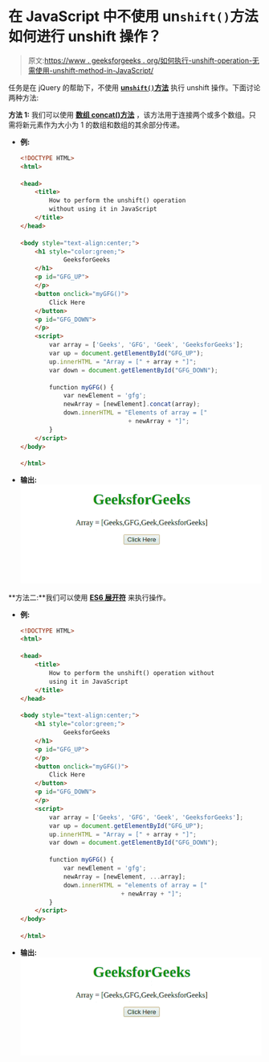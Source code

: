 # 在 JavaScript 中不使用 un`shift()`方法如何进行 unshift 操作？

> 原文:[https://www . geeksforgeeks . org/如何执行-unshift-operation-无需使用-unshift-method-in-JavaScript/](https://www.geeksforgeeks.org/how-to-perform-unshift-operation-without-using-unshift-method-in-javascript/)

任务是在 jQuery 的帮助下，不使用 [**un`shift()`方法**](https://www.geeksforgeeks.org/javascript-array-prototype-unshift-function/) 执行 unshift 操作。下面讨论两种方法:

**方法 1:** 我们可以使用 [**数组 concat()方法**](https://www.geeksforgeeks.org/javascript-array-prototype-concat-function/) ，该方法用于连接两个或多个数组。只需将新元素作为大小为 1 的数组和数组的其余部分传递。

*   **例:**

    ```html
    <!DOCTYPE HTML>
    <html>

    <head>
        <title>
            How to perform the unshift() operation 
            without using it in JavaScript
        </title>
    </head>

    <body style="text-align:center;">
        <h1 style="color:green;"> 
                GeeksforGeeks 
        </h1>
        <p id="GFG_UP">
        </p>
        <button onclick="myGFG()">
            Click Here
        </button>
        <p id="GFG_DOWN">
        </p>
        <script>
            var array = ['Geeks', 'GFG', 'Geek', 'GeeksforGeeks'];
            var up = document.getElementById("GFG_UP");
            up.innerHTML = "Array = [" + array + "]";
            var down = document.getElementById("GFG_DOWN");

            function myGFG() {
                var newElement = 'gfg';
                newArray = [newElement].concat(array);
                down.innerHTML = "Elements of array = ["
                                  + newArray + "]";
            }
        </script>
    </body>

    </html>
    ```

*   **输出:** ![](img/e90148dec9e173ff2a54faebb9b96396.png)

**方法二:**我们可以使用 [**ES6 展开符**](https://www.geeksforgeeks.org/javascript-spread-operator/) 来执行操作。

*   **例:**

    ```html
    <!DOCTYPE HTML>
    <html>

    <head>
        <title>
            How to perform the unshift() operation without 
            using it in JavaScript
        </title>
    </head>

    <body style="text-align:center;">
        <h1 style="color:green;"> 
                GeeksforGeeks 
        </h1>
        <p id="GFG_UP">
        </p>
        <button onclick="myGFG()">
            Click Here
        </button>
        <p id="GFG_DOWN">
        </p>
        <script>
            var array = ['Geeks', 'GFG', 'Geek', 'GeeksforGeeks'];
            var up = document.getElementById("GFG_UP");
            up.innerHTML = "Array = [" + array + "]";
            var down = document.getElementById("GFG_DOWN");

            function myGFG() {
                var newElement = 'gfg';
                newArray = [newElement, ...array];
                down.innerHTML = "elements of array = ["
                                + newArray + "]";
            }
        </script>
    </body>

    </html>
    ```

*   **输出:**
    ![](img/e90148dec9e173ff2a54faebb9b96396.png)